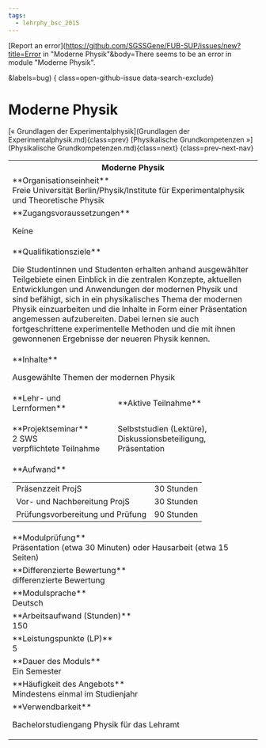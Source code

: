 ```yaml
---
tags:
  - lehrphy_bsc_2015
---
```

[Report an error](https://github.com/SGSSGene/FUB-SUP/issues/new?title=Error in "Moderne Physik"&body=There seems to be an error in module "Moderne Physik".

<Describe here a slightly more detailed description of what is wrong>&labels=bug)
{ class=open-github-issue data-search-exclude}

# Moderne Physik

[« Grundlagen der Experimentalphysik](Grundlagen der Experimentalphysik.md){class=prev}
[Physikalische Grundkompetenzen »](Physikalische Grundkompetenzen.md){class=next}
{class=prev-next-nav}

<table markdown id="moduledesc">
<tr markdown class="moduledesc_head"><th colspan="2">Moderne Physik </th></tr>
<tr markdown><td colspan="2">**Organisationseinheit**   <br>Freie Universität Berlin/Physik/Institute für Experimentalphysik und Theoretische Physik</td></tr>


<tr markdown><td colspan="2">**Zugangsvoraussetzungen** <br>

Keine


</td></tr>
<tr markdown><td colspan="2">**Qualifikationsziele**    <br>

Die Studentinnen und Studenten erhalten anhand ausgewählter Teilgebiete
einen Einblick in die zentralen Konzepte, aktuellen Entwicklungen und
Anwendungen der modernen Physik und sind befähigt, sich in ein
physikalisches Thema der modernen Physik einzuarbeiten und die Inhalte in
Form einer Präsentation angemessen aufzubereiten. Dabei lernen sie auch
fortgeschrittene experimentelle Methoden und die mit ihnen gewonnenen
Ergebnisse der neueren Physik kennen.


</td></tr>
<tr markdown><td colspan="2">**Inhalte**                <br>

Ausgewählte Themen der modernen Physik


</td></tr>

<tr markdown><td>**Lehr- und Lernformen**</td><td>**Aktive Teilnahme**</td></tr>
<tr markdown><td> **Projektseminar** <br>2 SWS <br> verpflichtete Teilnahme</td><td>

Selbststudien (Lektüre), Diskussionsbeteiligung, Präsentation
</td></tr>
<tr markdown><td colspan="2">**Aufwand**                <br>
<table class="aufwand_table">
<tr><td>Präsenzzeit ProjS</td><td>30 Stunden</td></tr>
<tr><td>Vor- und Nachbereitung ProjS</td><td>30 Stunden</td></tr>
<tr><td>Prüfungsvorbereitung und Prüfung</td><td>90 Stunden</td></tr>
</table>

</td></tr>
<tr markdown><td colspan="2">**Modulprüfung**             <br>Präsentation (etwa 30 Minuten) oder Hausarbeit (etwa 15 Seiten)


</td></tr>
<tr markdown><td colspan="2">**Differenzierte Bewertung** <br>differenzierte Bewertung

</td></tr>
<tr markdown><td colspan="2">**Modulsprache**             <br>Deutsch</td></tr>
<tr markdown><td colspan="2">**Arbeitsaufwand (Stunden)** <br>150</td></tr>
<tr markdown><td colspan="2">**Leistungspunkte (LP)**     <br>5</td></tr>
<tr markdown><td colspan="2">**Dauer des Moduls**         <br>Ein Semester</td></tr>
<tr markdown><td colspan="2">**Häufigkeit des Angebots**  <br>Mindestens einmal im Studienjahr</td></tr>
<tr markdown><td colspan="2">**Verwendbarkeit**           <br>

Bachelorstudiengang Physik für das Lehramt


</td></tr>

</table>
